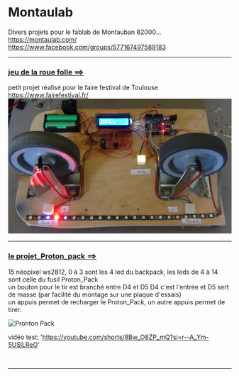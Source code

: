 # Montaulab
Divers projets pour le fablab de Montauban 82000... <br>
https://montaulab.com/ <br>
https://www.facebook.com/groups/577167497589183<br>

<hr>

### <a href="https://github.com/fifi82/Montaulab/tree/main/le_jeu_de_la_Roue_folle"> jeu de la roue folle ==> </a>
petit projet réalisé pour le faire festival de Toulouse https://www.fairefestival.fr/<br>
<img alt="Roue folle" src="https://github.com/fifi82/Montaulab/blob/main/le_jeu_de_la_Roue_folle/photo1.JPG" /><br>

<hr>

### <a href="https://github.com/fifi82/Montaulab/tree/main/projet_Proton_pack"> le projet_Proton_pack ==> </a>
15 néopixel ws2812, 0 à 3 sont les 4 led du backpack, les leds de 4 à 14 sont celle du fusil Proton_Pack<br>
un bouton pour le tir est branché entre D4 et D5 D4 c'est l'entrée et D5 sert de masse (par facilité du montage sur une plaque d'essais)<br>
un appuis permet de recharger le Proton_Pack, un autre appuis permet de tirer.

<img alt="Pronton Pack" src="https://live.staticflickr.com/193/491862718_144b6c2fd0_z.jpg" /><br>

vidéo test: 'https://youtube.com/shorts/8Bw_O8ZP_mQ?si=r--A_Ym-5USlLReO'

<br>

<hr>

